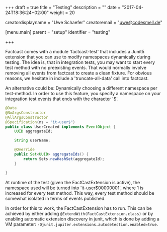 +++
draft = true
title = "Testing"
description = ""
date = "2017-04-24T18:36:24+02:00"
weight = 20

creatordisplayname = "Uwe Schaefer"
creatoremail = "uwe@codesmell.de"

[menu.main]
parent = "setup"
identifier = "testing"

+++


Factcast comes with a module 'factcast-test' that includes a Junit5 extension that you can use to modify namespaces dynamically during testing.
The idea is, that in integration tests, you may want to start every test method with no preexisting events. That would normally involve removing all events from factcast to create a clean fixture.
For obvious reasons, we hesitate in include a 'truncate-all-data' call into factcast. 

An alternative could be: Dynamically choosing a different namespace per test-method. In order to use this feature, you specify a namespace on your integration test events that ends with the character '$'.
```java
@Data
@NoArgsConstructor
@AllArgsConstructor
@Specification(ns = "it-user$")
public class UserCreated implements EventObject {
    UUID aggregateId;

    String userName;

    @Override
    public Set<UUID> aggregateIds() {
        return Sets.newHashSet(aggregateId);
    }

}
```

At runtime of the test (given the FactCastExtension is active), the namespace used will be turned into 'it-user$00000001', where 1 is increased for every test method.
This way, every test method should be somewhat isolated in terms of events published.

In order for this to work, the FactCastExtension has to run. This can be achieved by either adding `@ExtendWith(FactCastExtension.class)` or by enabling automatic extension discovery in junit, which is done by adding a VM parameter: `-Djunit.jupiter.extensions.autodetection.enabled=true`.

  
